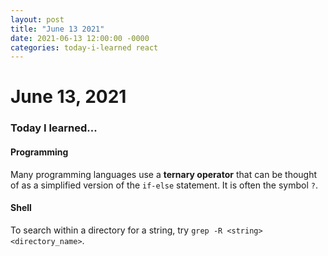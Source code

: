 ```yaml
---
layout: post
title: "June 13 2021"
date: 2021-06-13 12:00:00 -0000
categories: today-i-learned react 
---
```


# June 13, 2021

### Today I learned...

#### Programming

Many programming languages use a **ternary operator** that can be thought of as a simplified version of the `if-else` statement. It is often the symbol `?`.


#### Shell

To search within a directory for a string, try `grep -R <string> <directory_name>`.



